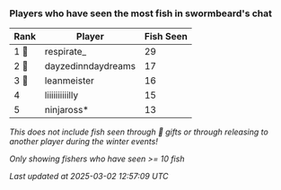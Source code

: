 ### Players who have seen the most fish in swormbeard's chat
| Rank | Player | Fish Seen |
|------|--------|-----------|
| 1 🥇  | respirate_  | 29 |
| 2 🥈  | dayzedinndaydreams  | 17 |
| 3 🥉  | leanmeister  | 16 |
| 4  | liiiiiiiiiilly  | 15 |
| 5  | ninjaross*  | 13 |

_This does not include fish seen through 🎁 gifts or through releasing to another player during the winter events!_

_Only showing fishers who have seen >= 10 fish_

_Last updated at 2025-03-02 12:57:09 UTC_